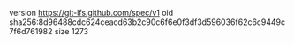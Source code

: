 version https://git-lfs.github.com/spec/v1
oid sha256:8d96488cdc624ceacd63b2c90c6f6e0f3df3d596036f62c6c9449c7f6d761982
size 1273
